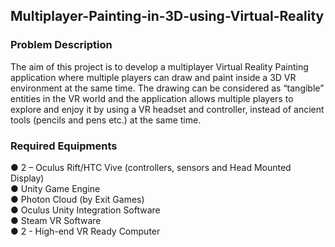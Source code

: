 ## Multiplayer-Painting-in-3D-using-Virtual-Reality
### Problem Description
The aim of this project is to develop a multiplayer Virtual Reality Painting application where multiple players can draw and paint inside a 3D VR environment at the same time. The drawing can be considered as “tangible” entities in the VR world and the application allows multiple players to explore and enjoy it by using a VR headset and controller, instead of ancient tools (pencils and pens etc.) at the same time.
### Required Equipments
●  2 – Oculus Rift/HTC Vive (controllers, sensors and Head Mounted Display)<br/>
●  Unity Game Engine<br/>
●  Photon Cloud (by Exit Games)<br/>
●  Oculus Unity Integration Software<br/>
●  Steam VR Software<br/>
●  2 - High-end VR Ready Computer<br/>
